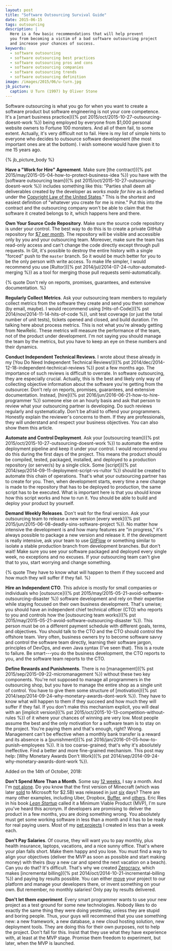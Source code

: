 ```yaml
---
layout: post
title: "Software Outsourcing Survival Guide"
date: 2015-06-15
tags: outsourcing
description: |
  Here is a few basic recommendations that will help prevent
  you from becoming a victim of a bad software outsourcing project
  and increase your chances of success.
keywords:
  - software outsourcing
  - software outsourcing best practices
  - software outsourcing pros and cons
  - software outsourcing companies
  - software outsourcing trends
  - software outsourcing definition
image: /images/2015/06/u-turn.jpg
jb_picture:
  caption: U Turn (1997) by Oliver Stone
---
```


Software outsourcing is what you go for when you want to create
a software product but software engineering is not your core
competence. It's a [smart business practice]({% pst 2015/oct/2015-10-27-outsourcing-doesnt-work %})
being employed by everyone
from $1,000 personal website owners to Fortune 100 monsters.
And all of them fail, to some extent. Actually, it's very difficult
not to fail. Here is my list of simple hints to everyone who
decides to outsource software development (the most important ones are
at the bottom). I wish someone would have given it to me 15 years ago.

<!--more-->

{% jb_picture_body %}

**Have a "Work for Hire" Agreement**.
Make sure [the contract]({% pst 2015/may/2015-05-04-how-to-protect-business-idea %})
you have with the [software outsourcing team]({% pst 2015/oct/2015-10-27-outsourcing-doesnt-work %})
includes something like this: "Parties shall deem all deliverables created by
the developer as _works made for hire_ as is defined under the
[Copyright Law of the United States](http://www.copyright.gov/title17/)."
This is the shortest and easiest definition of "whatever you create
for me is mine." Put this into the contract and the outsourcing company
won't be able to claim that the software it created belongs to it,
which happens here and there.

**Own Your Source Code Repository**.
Make sure the source code repository is under your control. The best
way to do this is to create a private GitHub repository for
[$7 per month](https://github.com/pricing). The repository will be visible and
accessible only by you and your outsourcing team. Moreover, make sure
the team has read-only access and can't change the code directly except
through pull requests. In Git, it's possible to destroy the entire history
with a single "forced" push to the `master` branch. So it would be much better
for you to be the only person with write access. To make life simpler,
I would recommend you use [Rultor]({% pst 2014/jul/2014-07-24-rultor-automated-merging %})
as a tool for merging those pull requests semi-automatically.

{% quote Don't rely on reports, promises, guarantees, and extensive documentation. %}

**Regularly Collect Metrics**.
Ask your outsourcing team members to regularly collect metrics from the software
they create and send you them somehow (by email, maybe). I would recommend using
[Hits-of-Code]({% pst 2014/nov/2014-11-14-hits-of-code %}),
unit test coverage (or just the total number of unit tests), tickets opened and closed,
and build duration. I'm talking here about process metrics. This is not what
you're already getting from NewRelic. These metrics will measure the
performance of the team, not of the product under development. I'm not saying
you should manage the team by the metrics, but you have to keep
an eye on these numbers and their dynamics.

**Conduct Independent Technical Reviews**.
I wrote about these already in my
[You Do Need Independent Technical Reviews!]({% pst 2014/dec/2014-12-18-independent-technical-reviews %})
post a few months ago. The importance of such reviews is difficult
to overrate. In software outsourcing, they are especially crucial.
Actually, this is the best and likely only way of collecting
objective information about the software you're getting from the outsourcer.
Don't rely on reports, promises, guarantees, and extensive documentation.
Instead, [hire]({% pst 2016/jun/2016-06-21-how-to-hire-programmer %})
someone else on an hourly basis and ask that person
to review what your outsourcing partner is developing. Do such reviews
regularly and systematically. Don't be afraid to offend your programmers.
Honestly explain the reviewer's concerns to them. If they are professionals, they
will understand and respect your business objectives.
You can also show them this article.

**Automate and Control Deployment**.
Ask your
[outsourcing team]({% pst 2015/oct/2015-10-27-outsourcing-doesnt-work %})
to automate the entire deployment pipeline and
keep it under your control. I would recommend you do this during the first
days of the project. This means the product should be compiled, tested,
packaged, installed, and deployed to a production repository (or server/s) by
a single click. Some
[script]({% pst 2014/sep/2014-09-11-deployment-script-vs-rultor %})
should be created to automate this chain
of operations. That's what your outsourcing partner has to create for you.
Then, when development starts, every time a new change is made to the
repository that has to be deployed to production, the same script has
to be executed. What is important here is that you should know how
this script works and how to run it. You should be able to build and deploy your
product by yourself.

**Demand Weekly Releases**.
Don't wait for the final version. Ask your outsourcing team to release
a new version
[every week]({% pst 2015/jun/2015-06-08-deadly-sins-software-project %}).
No matter how intensive the development is and
how many features are "in progress," it's always possible to package
a new version and release it. If the development is really intensive,
ask your team to use
[GitFlow](http://nvie.com/posts/a-successful-git-branching-model/)
or something similar to isolate a stable
production branch from development branches. But don't wait! Make sure
you see your software packaged and deployed every single week, no exceptions
and no excuses. If your outsourcing team can't give that to you, start worrying
and change something.

{% quote They have to know what will happen to them if they succeed and how much they will suffer if they fail. %}

**Hire an Independent CTO**.
This advice is mostly for small companies or individuals who
[outsource]({% pst 2015/may/2015-05-21-avoid-software-outsourcing-disaster %})
software development and rely on their expertise while staying focused
on their own business development. That's unwise; you should have an independent
chief technical officer (CTO) who reports to you and controls how the
[outsourcing team works]({% pst 2015/may/2015-05-21-avoid-software-outsourcing-disaster %}).
This person must be on a different payment
schedule with different goals, terms, and objectives. You should talk to
the CTO and the CTO should control the offshore team. Very often,
business owners try to become software savvy and control the software
team directly, learning their software jargon, principles of DevOps,
and even Java syntax (I've seen that). This is a route to failure.
Be smart---you do the business development, the CTO reports to you,
and the software team reports to the CTO.

**Define Rewards and Punishments**.
There is no
[management]({% pst 2015/sep/2015-09-22-micromanagement %})
without these two key components. You're not supposed
to manage all programmers in the outsourcing shop, but you have to manage
the entire shop as a single unit of control. You have to give them some
structure of
[motivation]({% pst 2014/sep/2014-09-24-why-monetary-awards-dont-work %}).
They have to know what will happen to them
if they succeed and how much they will suffer if they fail. If you don't
make this mechanism explicit, you will deal with an
[implicit version]({% pst 2015/oct/2015-10-13-competition-without-rules %})
of it where your chances of winning are very low. Most people assume the best
and the only motivation for a software team is to stay on the project. You're
paying them and that's enough, right? Wrong. Management can't be effective
when a monthly bank transfer is a reward and its absence is a
[punishment]({% pst 2016/jan/2016-01-05-how-to-punish-employees %}).
It is too coarse-grained; that's why it's absolutely ineffective. Find a better and
more fine-grained mechanism. This post may help:
[Why Monetary Awards Don't Work]({% pst 2014/sep/2014-09-24-why-monetary-awards-dont-work %}).

Added on the 14th of October, 2018:

**Don't Spend More Than a Month**.
Some say [12 weeks](http://12weekmvp.com/process.html), I say a month.
And I'm [not alone](https://medium.freecodecamp.org/the-developers-workflow-in-practice-how-we-built-our-mvp-in-30-days-c60d804695a8).
Do you know that the first version of Minecraft (which was later
[sold](https://mojang.com/2014/09/yes-were-being-bought-by-microsoft/)
to Microsoft for $2.5B) was released in just [six](https://www.techradar.com/news/the-history-of-minecraft)
days? There are many other examples, including Uber, Dropbox,
[Buffer](https://blog.bufferapp.com/idea-to-paying-customers-in-7-weeks-how-we-did-it),
and
[others](https://hackernoon.com/this-will-change-the-way-you-build-a-mvp-minimum-viable-product-in-2017-99daabb4bf1b).
Eric Ries in his book
[_Lean Startup_](https://www.amazon.com/Lean-Startup-Entrepreneurs-Continuous-Innovation-ebook/dp/B004J4XGN6)
called it a Minimum Viable Product (MVP), I'm sure you've heard this acronym.
If developers are promising to deliver the product in a few months,
you are doing something wrong. You absolutely must get some working software
in less than a month and it has to be ready for real paying users. Most
of my [pet projects](/pets.html) I created in less than a week each.

**Don't Pay Salaries**.
Of course, they will want you to pay monthly, plus health insurance,
laptops, vacations, and a nice sunny office. That's where your plan falls short.
Make them happy and you lose. You must find a way to align your objectives
(deliver the MVP as soon as possible and start making money) with theirs
(buy a new car and spend the next vacation on a beach).
Can you do that? It's difficult. That's why we created [Zerocracy](https://www.zerocracy.com), which makes
[incremental billing]({% pst 2014/oct/2014-10-21-incremental-billing %})
and paying by results possible. You can either [move](https://www.zerocracy.com/rfp) your
project to our platform and manage your developers there, or invent something
on your own. But remember, no monthly salaries! Only pay by results delivered.

**Don't let them _experiment_**.
Every smart programmer wants to use your new project as a test ground for
some new technologies. Nobody likes to do exactly the same thing they were doing
yesterday, unless they are stupid and boring people. Thus, your guys
will recommend that you use something new: a new framework, a new database,
a new cloud hosting solution, new deployment tools. They are doing this
for their own purposes, not to help the project. Don't fall for this. Insist
that they use what they have experience with, at least at the MVP stage. Promise them
freedom to experiment, but later, when the MVP is launched.

